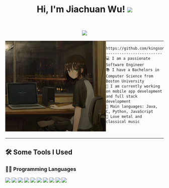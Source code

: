 
<h1 align="center">
Hi, I'm Jiachuan Wu!
  <img src="https://media.giphy.com/media/hvRJCLFzcasrR4ia7z/giphy.gif" width="30"></h1>
 <!--<img src="https://komarev.com/ghpvc/?username=I-am-vishalmaurya&label=Profile%20Views&color=0e75b6&style=flat" align='right' alt="vishalmaurya" />-->
  </a> 
<br/>

<!-- Typing SVG by DenverCoder1 - https://github.com/DenverCoder1/readme-typing-svg -->
<p align="center">
  <a href="https://github.com/DenverCoder1/readme-typing-svg"><img src="https://readme-typing-svg.herokuapp.com?lines=Computer+Science+Student;Full+Stack+Web+Developer;Always%20learning%20new%20things&center=true&width=380&height=45"></a>
</p>

<img align="left" src="https://github.com/I-am-vishalmaurya/I-am-vishalmaurya/blob/main/cropped_image.png" alt="Unfortunately I didn't find the author of the pic, feel to open a pull request if found" width="320" />
<hr>

```
https://github.com/kingsoneight
-------------------------
💻 I am a passionate Software Engineer
📚 I have a Bachelors in Computer Science from Boston University
📝 I am currently working on mobile app development and full stack development
🌟 Main languages: Java, C, Python, JavaScript
🎵 Love metal and classical music
```
<br/>
<hr>





## 🛠️ Some Tools I Used

### 👨‍💻 Programming Languages

<p>
    <img height=80 src="https://cdn.jsdelivr.net/gh/devicons/devicon@latest/icons/c/c-original.svg" />
    <img height=80 src="https://cdn.jsdelivr.net/gh/devicons/devicon@latest/icons/ocaml/ocaml-original.svg" />
    <img height=80 src="https://cdn.jsdelivr.net/gh/devicons/devicon@latest/icons/bash/bash-original.svg" />
    <img height=80 src="https://cdn.jsdelivr.net/gh/devicons/devicon@latest/icons/python/python-original.svg" />
    <img height=80 src="https://cdn.jsdelivr.net/gh/devicons/devicon@latest/icons/javascript/javascript-original.svg" />
    <img height=80 src="https://cdn.jsdelivr.net/gh/devicons/devicon@latest/icons/java/java-original.svg" />
    <img height=80 src="https://cdn.jsdelivr.net/gh/devicons/devicon@latest/icons/csharp/csharp-original.svg" />
    <img height=80 src="https://cdn.jsdelivr.net/gh/devicons/devicon@latest/icons/sqlalchemy/sqlalchemy-original.svg" />
    <img height=80 src="https://cdn.jsdelivr.net/gh/devicons/devicon@latest/icons/xml/xml-original.svg" />
    <img height=80 src="https://cdn.jsdelivr.net/gh/devicons/devicon@latest/icons/rstudio/rstudio-plain.svg" />




